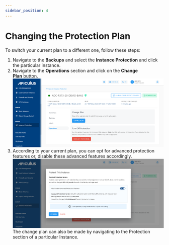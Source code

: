 ```yaml
---
sidebar_position: 4
---
```

# Changing the Protection Plan

To switch your current plan to a different one, follow these steps:

1. Navigate to the **Backups** and select the **Instance Protection** and click the particular instance.
2. Navigate to the **Operations** section and click on the **Change Plan** button.
	![Changing the Protection Plan](img/ChangingtheProtectionPlan1.png)
3. According to your current plan, you can opt for advanced protection features or, disable these advanced features accordingly.
	![Changing the Protection Plan](img/ChangingtheProtectionPlan2.png)
The change plan can also be made by navigating to the Protection section of a particular Instance.




